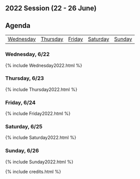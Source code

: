 ## 2022 Session (22 - 26 June)

## Agenda 
<table id="weekMenu">
<tr>
<td><a href="#wed">Wednesday</a></td>
<td><a href="#thur">Thursday</a></td>
<td><a href="#fri">Friday</a></td>
<td><a href="#sat">Saturday</a></td>
<td><a href="#sun">Sunday</a></td>
</tr>
</table>

<h3 id="wed">Wednesday, 6/22</h3>
{% include Wednesday2022.html %}

<h3 id="thur">Thursday, 6/23</h3>
{% include Thursday2022.html %}

<h3 id="fri">Friday, 6/24</h3>
{% include Friday2022.html %}

<h3 id="sat">Saturday, 6/25</h3>
{% include Saturday2022.html %}

<h3 id="sun">Sunday, 6/26</h3>
{% include Sunday2022.html %}


{% include credits.html %}
